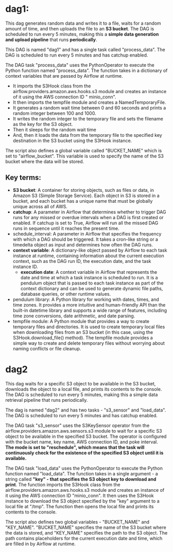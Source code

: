 # dag1:

This dag generates random data and writes it to a file, waits for a random amount of time, and then uploads
the file to an **S3 bucket**. The DAG is scheduled to run every 5 minutes, making this a **simple data generation and
upload
pipeline** that runs **periodically**.

This DAG is named "dag1" and has a single task called "process_data". The DAG is scheduled to run every 5 minutes and
has catchup enabled.

The DAG task "process_data" uses the PythonOperator to execute the Python function named "process_data". The function
takes in a dictionary of context variables that are passed by Airflow at runtime.

- It imports the S3Hook class from the airflow.providers.amazon.aws.hooks.s3 module and creates an instance of it using
  the AWS connection ID "
  minio_conn".
- It then imports the tempfile module and creates a NamedTemporaryFile.
- It generates a random wait time between 0 and 60 seconds and prints a random integer between 100 and 1000.
- It writes the random integer to the temporary file and sets the filename as the key for the S3 object.
- Then it sleeps for the random wait time
- And, then it loads the data from the temporary file to the specified key destination in the S3 bucket using the S3Hook
  instance.

The script also defines a global variable called "BUCKET_NAME" which is set to "airflow_bucket". This variable is used
to specify the name of the S3 bucket where the data will be stored.

## Key terms:

- **S3 bucket**: A container for storing objects, such as files or data, in Amazon S3 (Simple Storage Service). Each
  object in S3 is stored in a bucket, and each bucket has a unique name that must be globally unique across all of AWS.
- **catchup**:  A parameter in Airflow that determines whether to trigger DAG runs for any missed or overdue intervals
  when a DAG is first created or enabled. If catchup is set to True, Airflow will run all the missed DAG runs in
  sequence until it reaches the present time.
- schedule_interval:  A parameter in Airflow that specifies the frequency with which a DAG should be triggered. It takes
  a cron-like string or a timedelta object as input and determines how often the DAG runs.
- **context variable**: A dictionary-like object passed by Airflow to each task instance at runtime, containing
  information about the current execution context, such as the DAG run ID, the execution date, and the task instance ID.
    - **execution date**: A context variable in Airflow that represents the date and time at which a task instance is
      scheduled to run. It is a pendulum object that is passed to each task instance as part of the context dictionary
      and can be used to generate dynamic file paths, database queries, or other runtime values.
- pendulum library: A Python library for working with dates, times, and time zones. It provides a more intuitive and
  human-friendly API than the built-in datetime library and supports a wide range of features, including time zone
  conversions, date arithmetic, and date parsing.
- tempfile module: A Python module that provides a way to create temporary files and directories. It is used to create
  temporary local files when downloading files from an S3 bucket (in this case, using the S3Hook.download_file()
  method). The tempfile module provides a simple way to create and delete temporary files without worrying about naming
  conflicts or file cleanup.

# dag2

This dag waits for a specific S3 object to be available in the S3 bucket, downloads the object to a local
file, and prints its contents to the console. The DAG is scheduled to run every 5 minutes, making this a simple data
retrieval pipeline that runs periodically.

The dag is named "dag2" and has two tasks - "s3_sensor" and "load_data". The DAG is scheduled to run every 5 minutes and
has catchup enabled.

The DAG task "s3_sensor" uses the S3KeySensor operator from the airflow.providers.amazon.aws.sensors.s3 module to wait
for a specific S3 object to be available in the specified S3 bucket. The operator is configured with the bucket name,
key name, AWS connection ID, and poke interval. **The mode is set to "reschedule", which means that the task will
continuously check for the existence of the specified S3 object until it is available.**

The DAG task "load_data" uses the PythonOperator to execute the Python function named "load_data". The function takes in
a single argument - a string called **"key" - that specifies the S3 object key to download and print**. The function imports
the S3Hook class from the airflow.providers.amazon.aws.hooks.s3 module and creates an instance of it using the AWS
connection ID "minio_conn". It then uses the S3Hook instance to download the S3 object specified by the "key" argument
to a local file at "/tmp". The function then opens the local file and prints its contents to the console.

The script also defines two global variables - "BUCKET_NAME" and "KEY_NAME". "BUCKET_NAME" specifies the name of the S3
bucket where the data is stored, and "KEY_NAME" specifies the path to the S3 object. The path contains placeholders for
the current execution date and time, which are filled in by Airflow at runtime.

